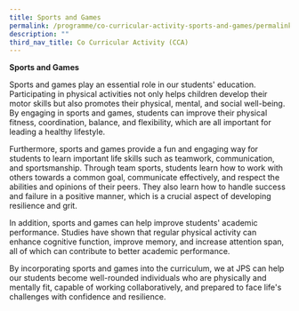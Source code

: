 ```yaml
---
title: Sports and Games
permalink: /programme/co-curricular-activity-sports-and-games/permalink/
description: ""
third_nav_title: Co Curricular Activity (CCA)
---
```

**Sports and Games**

Sports and games play an essential role in our students' education. Participating in physical activities not only helps children develop their motor skills but also promotes their physical, mental, and social well-being. By engaging in sports and games, students can improve their physical fitness, coordination, balance, and flexibility, which are all important for leading a healthy lifestyle.

Furthermore, sports and games provide a fun and engaging way for students to learn important life skills such as teamwork, communication, and sportsmanship. Through team sports, students learn how to work with others towards a common goal, communicate effectively, and respect the abilities and opinions of their peers. They also learn how to handle success and failure in a positive manner, which is a crucial aspect of developing resilience and grit.

In addition, sports and games can help improve students' academic performance. Studies have shown that regular physical activity can enhance cognitive function, improve memory, and increase attention span, all of which can contribute to better academic performance. 

By incorporating sports and games into the curriculum, we at JPS can help our students become well-rounded individuals who are physically and mentally fit, capable of working collaboratively, and prepared to face life's challenges with confidence and resilience.